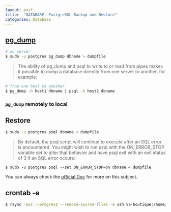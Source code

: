```yaml
---
layout: post
title:  "DATABASE: PostgreSQL Backup and Restore"
categories: Database
---
```

## [pg_dump](https://www.postgresql.org/docs/12/app-pgdump.html)  
```bash
# on server
$ sudo -u postgres pg_dump dbname > dumpfile
```
>The ability of pg_dump and psql to write to or read from pipes makes it possible to dump a database directly from one server to another, for example:
```bash
# from one host to another
$ pg_dump -h host1 dbname | psql -h host2 dbname
```
### `pg_dump` remotely to local








## Restore 
```bash
$ sudo -u postgres psql dbname < dumpfile
```
> By default, the psql script will continue to execute after an SQL error is encountered. You might wish to run psql with the ON_ERROR_STOP variable set to alter that behavior and have psql exit with an exit status of 3 if an SQL error occurs:
```
$ sudo -u postgres psql --set ON_ERROR_STOP=on dbname < dumpfile
```

You can always check the [official Doc](https://www.postgresql.org/docs/12/backup.html) for more on this subject.

## crontab -e


```bash
$ rsync -avz --progress --remove-source-files -e ssh va-boutique:/home/don/VA-boutique/2020-03-05--18-14-14.tar.bz2 __web_backup__/
```
